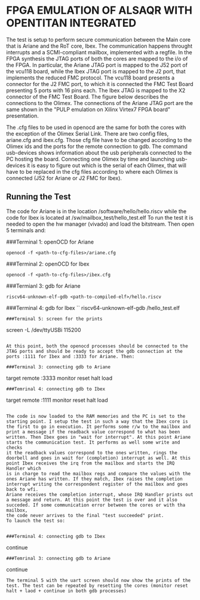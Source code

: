 # FPGA EMULATION OF ALSAQR WITH OPENTITAN INTEGRATED

The test is setup to perform secure communication between the Main core that is Ariane and the RoT core, Ibex. The communication happens throught interrupts and a SCMI-compliant mailbox, implemented with a regfile.
In the FPGA synthesis the JTAG ports of both the cores are mapped to the i/o of the FPGA. In particular, the Ariane JTAG port is mapped to the J52 port of the vcu118 board, while the Ibex JTAG port is mapped to the
J2 port, that implements the reduced FMC protocol. The vcu118 board presents a connector for the J2 FMC port, to which it is connected the FMC Test Board presenting 5 ports with 16 pins each. The Ibex JTAG is
mapped to the X2 connector of the FMC Test Board. The figure below describes the connections to the Olimex. The connections of the Ariane JTAG port are the same shown in the "PULP emulation on Xilinx Virtex7 FPGA board" presentation.

The .cfg files to be used in openocd are the same for both the cores with the exception of the Olimex Serial Link. There are two config files, ariane.cfg and ibex.cfg.
Those cfg file have to be changed according to the Olimex ids and the ports for the remote connection to gdb. The command usb-devices shows information about the usb peripherals connected to the PC hosting the board. Connecting one Olimex by time and launching usb-devices
it is easy to figure out which is the serial of each Olimex, that will have to be replaced in the cfg files according to where each Olimex is connected (J52 for Ariane or J2 FMC for Ibex).

## Running the Test

The code for Ariane is in the location <root-of-cva6-repo>/software/hello/hello.riscv while the code for Ibex is located at <root-of-cva6-repo>/sw/mailbox_test/hello_test.elf
To run the test it is needed to open the hw manager (vivado) and load the bitstream. Then open 5 terminals and:

###Terminal 1: openOCD for Ariane
```
openocd -f <path-to-cfg-files>/ariane.cfg
```
###Terminal 2: openOCD for Ibex
```
openocd -f <path-to-cfg-files>/ibex.cfg
```
###Termianl 3: gdb for Ariane
```
riscv64-unknown-elf-gdb <path-to-compiled-elf>/hello.riscv
```
###Terminal 4: gdb for Ibex
``
riscv64-unknown-elf-gdb <path-to-compiled-elf>/hello_test.elf
```
###Terminal 5: screen for the prints
```
screen -L /dev/ttyUSBi 115200
```

At this point, both the openocd processes should be connected to the JTAG ports and should be ready to accept the gdb connection at the ports :1111 for Ibex and :3333 for Ariane. Then:

###Terminal 3: connecting gdb to Ariane
```
target remote :3333
monitor reset halt
load
```
###Temrinal 4: connecting gdb to Ibex
```
target remote :1111
monitor reset halt
load
```

The code is now loaded to the RAM memories and the PC is set to the starting point. I setup the test in such a way that the Ibex core is the first to go in execution. It performs some r/w to the mailbox and
print a message if the readback value correspond to what has been written. Then Ibex goes in "wait for interrupt". At this point Ariane starts the communication test. It performs as well some write and checks
it the readback values correspond to the ones written, rings the doorbell and goes in wait for (completion) interrupt as well. At this point Ibex receives the irq from the mailbox and starts the IRQ Handler which
is in charge to read the mailbox regs and compare the values with the ones Ariane has written. If they match, Ibex raises the completion interrupt writing the correspondent register of the mailbox and goes back to wfi.
Ariane receives the completion interrupt, whose IRQ Handler prints out a message and return. At this point the test is over and it also succeded. If some communication error between the cores or with tha mailbox,
the code never arrives to the final "test succeeded" print.
To launch the test so:


###Terminal 4: connecting gdb to Ibex
```
continue
```
###Temrinal 3: connecting gdb to Ariane
```
continue

```
The terminal 5 with the uart screen should now show the prints of the test. The test can be repeated by resetting the cores (monitor reset halt + laod + continue in both gdb processes)